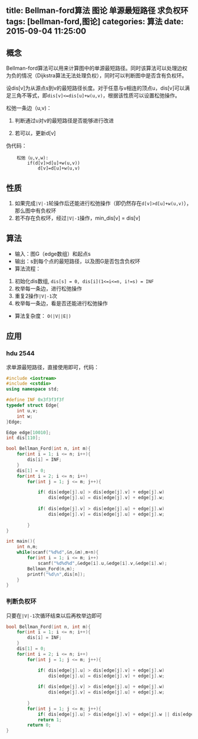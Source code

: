 title: Bellman-ford算法 图论 单源最短路径 求负权环
tags: [bellman-ford,图论]
categories: 算法
date: 2015-09-04 11:25:00
---

## 概念

Bellman-ford算法可以用来计算图中的单源最短路径。同时该算法可以处理边权为负的情况（Dijkstra算法无法处理负权），同时可以判断图中是否含有负权环。

设dis[v]为从源点s到v的最短路径长度。对于任意与v相连的顶点u，dis[v]可以满足三角不等式，即`dis[v]<=dis[u]+w(u,v)`，根据该性质可以设置松弛操作。
<!-- more -->
松弛一条边（u,v)：

1. 判断通过u对v的最短路径是否能够进行改进

2. 若可以，更新d[v]

伪代码：
```
    松弛（u,v,w): 
        if(d[v]>d[u]+w(u,v))
            d[v]=d[u]+w(u,v)
```

## 性质

1.  如果完成`|V|-1`轮操作后还能进行松弛操作（即仍然存在`d[v]>d[u]+w(u,v)`），那么图中有负权环
2.  若不存在负权环，经过`|V|-1`操作，min_dis[v] = dis[v]

## 算法

*   输入：图G（edge数组）和起点s
*   输出：s到每个点的最短路径，以及图G是否包含负权环
*   算法流程：

1.  初始化dis数组, `dis[s] = 0, dis[i](1<=i<=n, i!=s) = INF`
2.  枚举每一条边，进行松弛操作
3.  重复2操作`|V|-1`次
4.  枚举每一条边，看是否还能进行松弛操作
*   算法复杂度： `O(|V||E|)`

## 应用

### hdu 2544

求单源最短路径，直接使用即可，代码：

```cpp
#include <iostream>
#include <cstdio>
using namespace std;

#define INF 0x3f3f3f3f  
typedef struct Edge{
    int u,v;
    int w;
}Edge;

Edge edge[10010];
int dis[110];

bool Bellman_Ford(int n, int m){
    for(int i = 1; i <= n; i++){
        dis[i] = INF;
    }
    dis[1] = 0;
    for(int i = 2; i <= n; i++)
        for(int j = 1; j <= m; j++){

            if( dis[edge[j].u] > dis[edge[j].v] + edge[j].w)
                dis[edge[j].u] = dis[edge[j].v] + edge[j].w;
            
            if( dis[edge[j].v] > dis[edge[j].u] + edge[j].w)
                dis[edge[j].v] = dis[edge[j].u] + edge[j].w;
                
        }
}

int main(){
    int n,m;
    while(scanf("%d%d",&n,&m),m+n){
        for(int i = 1; i <= m; i++)
            scanf("%d%d%d",&edge[i].u,&edge[i].v,&edge[i].w);
        Bellman_Ford(n,m);
        printf("%d\n",dis[n]);
    }
}
```


### 判断负权环

只要在`|V|-1`次循环结束以后再枚举边即可

```cpp
bool Bellman_Ford(int n, int m){
    for(int i = 1; i <= n; i++){
        dis[i] = INF;
    }
    dis[1] = 0;
    for(int i = 2; i <= n; i++)
        for(int j = 1; j <= m; j++){

            if( dis[edge[j].u] > dis[edge[j].v] + edge[j].w)
                dis[edge[j].u] = dis[edge[j].v] + edge[j].w;
            
            if( dis[edge[j].v] > dis[edge[j].u] + edge[j].w)
                dis[edge[j].v] = dis[edge[j].u] + edge[j].w;
                
        }
        for(int j = 1; j <= m; j++){
            if( dis[edge[j].u] > dis[edge[j].v] + edge[j].w || dis[edge[j].v] > dis[edge[j].u] + edge[j].w)
            return 1;
        return 0;
}
```
 